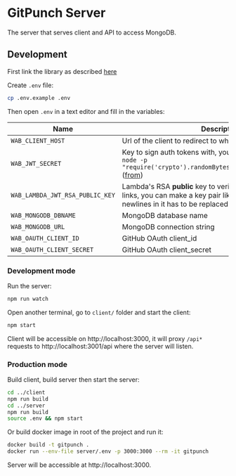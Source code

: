 # GitPunch Server

The server that serves client and API to access MongoDB.

## Development

First link the library as described [here](https://github.com/vfeskov/gitpunch/blob/master/lib/README.md)

Create `.env` file:
```bash
cp .env.example .env
```

Then open `.env` in a text editor and fill in the variables:

| Name | Description |
|-|-|
|`WAB_CLIENT_HOST`|Url of the client to redirect to when signing in with GitHub|
|`WAB_JWT_SECRET`|Key to sign auth tokens with, you can generate one using: `node -p "require('crypto').randomBytes(256).toString('base64')"` ([from](https://github.com/dwyl/hapi-auth-jwt2#generating-your-secret-key))|
|`WAB_LAMBDA_JWT_RSA_PUBLIC_KEY`|Lambda's RSA **public** key to verify authenticity of email links, you can make a key pair like [this](https://gist.github.com/ygotthilf/baa58da5c3dd1f69fae9). IMPORTANT: newlines in it has to  be replaced with `\n` characters.|
|`WAB_MONGODB_DBNAME`|MongoDB database name|
|`WAB_MONGODB_URL`|MongoDB connection string|
|`WAB_OAUTH_CLIENT_ID`|GitHub OAuth client_id|
|`WAB_OAUTH_CLIENT_SECRET`|GitHub OAuth client_secret|

### Development mode

Run the server:
```bash
npm run watch
```

Open another terminal, go to `client/` folder and start the client:
```bash
npm start
```

Client will be accessible on http://localhost:3000, it will proxy `/api*` requests to http://localhost:3001/api where the server will listen.

### Production mode

Build client, build server then start the server:
```bash
cd ../client
npm run build
cd ../server
npm run build
source .env && npm start
```
Or build docker image in root of the project and run it:
```bash
docker build -t gitpunch .
docker run --env-file server/.env -p 3000:3000 --rm -it gitpunch
```

Server will be accessible at http://localhost:3000.
